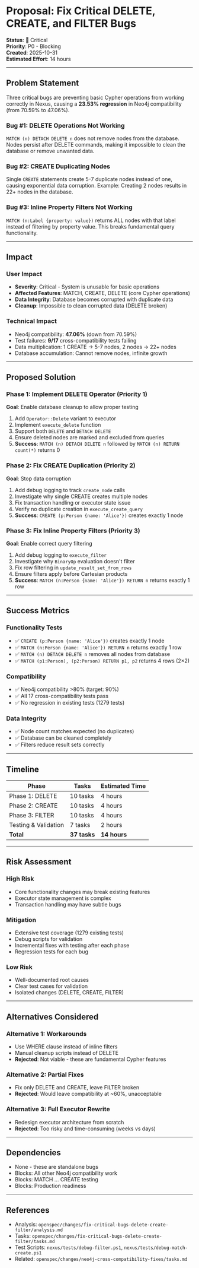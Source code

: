 # Proposal: Fix Critical DELETE, CREATE, and FILTER Bugs

**Status**: 🔴 Critical  
**Priority**: P0 - Blocking  
**Created**: 2025-10-31  
**Estimated Effort**: 14 hours  

---

## Problem Statement

Three critical bugs are preventing basic Cypher operations from working correctly in Nexus, causing a **23.53% regression** in Neo4j compatibility (from 70.59% to 47.06%).

### Bug #1: DELETE Operations Not Working
`MATCH (n) DETACH DELETE n` does not remove nodes from the database. Nodes persist after DELETE commands, making it impossible to clean the database or remove unwanted data.

### Bug #2: CREATE Duplicating Nodes
Single `CREATE` statements create 5-7 duplicate nodes instead of one, causing exponential data corruption. Example: Creating 2 nodes results in 22+ nodes in the database.

### Bug #3: Inline Property Filters Not Working
`MATCH (n:Label {property: value})` returns ALL nodes with that label instead of filtering by property value. This breaks fundamental query functionality.

---

## Impact

### User Impact
- **Severity**: Critical - System is unusable for basic operations
- **Affected Features**: MATCH, CREATE, DELETE (core Cypher operations)
- **Data Integrity**: Database becomes corrupted with duplicate data
- **Cleanup**: Impossible to clean corrupted data (DELETE broken)

### Technical Impact
- Neo4j compatibility: **47.06%** (down from 70.59%)
- Test failures: **9/17** cross-compatibility tests failing
- Data multiplication: 1 CREATE → 5-7 nodes, 2 nodes → 22+ nodes
- Database accumulation: Cannot remove nodes, infinite growth

---

## Proposed Solution

### Phase 1: Implement DELETE Operator (Priority 1)
**Goal**: Enable database cleanup to allow proper testing

1. Add `Operator::Delete` variant to executor
2. Implement `execute_delete` function
3. Support both `DELETE` and `DETACH DELETE`
4. Ensure deleted nodes are marked and excluded from queries
5. **Success**: `MATCH (n) DETACH DELETE n` followed by `MATCH (n) RETURN count(*)` returns 0

### Phase 2: Fix CREATE Duplication (Priority 2)
**Goal**: Stop data corruption

1. Add debug logging to track `create_node` calls
2. Investigate why single CREATE creates multiple nodes
3. Fix transaction handling or executor state issue
4. Verify no duplicate creation in `execute_create_query`
5. **Success**: `CREATE (p:Person {name: 'Alice'})` creates exactly 1 node

### Phase 3: Fix Inline Property Filters (Priority 3)
**Goal**: Enable correct query filtering

1. Add debug logging to `execute_filter`
2. Investigate why `BinaryOp` evaluation doesn't filter
3. Fix row filtering in `update_result_set_from_rows`
4. Ensure filters apply before Cartesian products
5. **Success**: `MATCH (n:Person {name: 'Alice'}) RETURN n` returns exactly 1 row

---

## Success Metrics

### Functionality Tests
- ✅ `CREATE (p:Person {name: 'Alice'})` creates exactly 1 node
- ✅ `MATCH (n:Person {name: 'Alice'}) RETURN n` returns exactly 1 row
- ✅ `MATCH (n) DETACH DELETE n` removes all nodes from database
- ✅ `MATCH (p1:Person), (p2:Person) RETURN p1, p2` returns 4 rows (2×2)

### Compatibility
- ✅ Neo4j compatibility >80% (target: 90%)
- ✅ All 17 cross-compatibility tests pass
- ✅ No regression in existing tests (1279 tests)

### Data Integrity
- ✅ Node count matches expected (no duplicates)
- ✅ Database can be cleaned completely
- ✅ Filters reduce result sets correctly

---

## Timeline

| Phase | Tasks | Estimated Time |
|-------|-------|----------------|
| Phase 1: DELETE | 10 tasks | 4 hours |
| Phase 2: CREATE | 10 tasks | 4 hours |
| Phase 3: FILTER | 10 tasks | 4 hours |
| Testing & Validation | 7 tasks | 2 hours |
| **Total** | **37 tasks** | **14 hours** |

---

## Risk Assessment

### High Risk
- Core functionality changes may break existing features
- Executor state management is complex
- Transaction handling may have subtle bugs

### Mitigation
- Extensive test coverage (1279 existing tests)
- Debug scripts for validation
- Incremental fixes with testing after each phase
- Regression tests for each bug

### Low Risk
- Well-documented root causes
- Clear test cases for validation
- Isolated changes (DELETE, CREATE, FILTER)

---

## Alternatives Considered

### Alternative 1: Workarounds
- Use WHERE clause instead of inline filters
- Manual cleanup scripts instead of DELETE
- **Rejected**: Not viable - these are fundamental Cypher features

### Alternative 2: Partial Fixes
- Fix only DELETE and CREATE, leave FILTER broken
- **Rejected**: Would leave compatibility at ~60%, unacceptable

### Alternative 3: Full Executor Rewrite
- Redesign executor architecture from scratch
- **Rejected**: Too risky and time-consuming (weeks vs days)

---

## Dependencies

- None - these are standalone bugs
- Blocks: All other Neo4j compatibility work
- Blocks: MATCH ... CREATE testing
- Blocks: Production readiness

---

## References

- Analysis: `openspec/changes/fix-critical-bugs-delete-create-filter/analysis.md`
- Tasks: `openspec/changes/fix-critical-bugs-delete-create-filter/tasks.md`
- Test Scripts: `nexus/tests/debug-filter.ps1`, `nexus/tests/debug-match-create.ps1`
- Related: `openspec/changes/neo4j-cross-compatibility-fixes/tasks.md`


